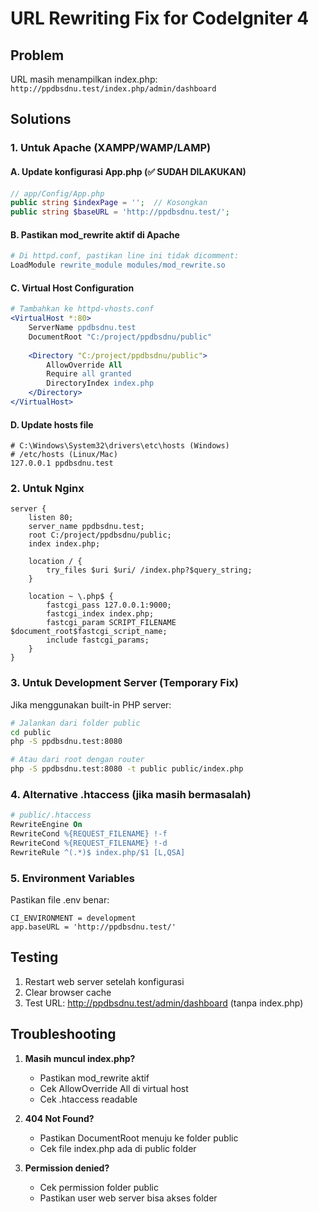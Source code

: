 # URL Rewriting Fix for CodeIgniter 4

## Problem
URL masih menampilkan index.php: `http://ppdbsdnu.test/index.php/admin/dashboard`

## Solutions

### 1. Untuk Apache (XAMPP/WAMP/LAMP)

#### A. Update konfigurasi App.php (✅ SUDAH DILAKUKAN)
```php
// app/Config/App.php
public string $indexPage = '';  // Kosongkan
public string $baseURL = 'http://ppdbsdnu.test/';
```

#### B. Pastikan mod_rewrite aktif di Apache
```apache
# Di httpd.conf, pastikan line ini tidak dicomment:
LoadModule rewrite_module modules/mod_rewrite.so
```

#### C. Virtual Host Configuration
```apache
# Tambahkan ke httpd-vhosts.conf
<VirtualHost *:80>
    ServerName ppdbsdnu.test
    DocumentRoot "C:/project/ppdbsdnu/public"
    
    <Directory "C:/project/ppdbsdnu/public">
        AllowOverride All
        Require all granted
        DirectoryIndex index.php
    </Directory>
</VirtualHost>
```

#### D. Update hosts file
```
# C:\Windows\System32\drivers\etc\hosts (Windows)
# /etc/hosts (Linux/Mac)
127.0.0.1 ppdbsdnu.test
```

### 2. Untuk Nginx

```nginx
server {
    listen 80;
    server_name ppdbsdnu.test;
    root C:/project/ppdbsdnu/public;
    index index.php;

    location / {
        try_files $uri $uri/ /index.php?$query_string;
    }

    location ~ \.php$ {
        fastcgi_pass 127.0.0.1:9000;
        fastcgi_index index.php;
        fastcgi_param SCRIPT_FILENAME $document_root$fastcgi_script_name;
        include fastcgi_params;
    }
}
```

### 3. Untuk Development Server (Temporary Fix)

Jika menggunakan built-in PHP server:
```bash
# Jalankan dari folder public
cd public
php -S ppdbsdnu.test:8080

# Atau dari root dengan router
php -S ppdbsdnu.test:8080 -t public public/index.php
```

### 4. Alternative .htaccess (jika masih bermasalah)

```apache
# public/.htaccess
RewriteEngine On
RewriteCond %{REQUEST_FILENAME} !-f
RewriteCond %{REQUEST_FILENAME} !-d
RewriteRule ^(.*)$ index.php/$1 [L,QSA]
```

### 5. Environment Variables

Pastikan file .env benar:
```env
CI_ENVIRONMENT = development
app.baseURL = 'http://ppdbsdnu.test/'
```

## Testing

1. Restart web server setelah konfigurasi
2. Clear browser cache
3. Test URL: http://ppdbsdnu.test/admin/dashboard (tanpa index.php)

## Troubleshooting

1. **Masih muncul index.php?**
   - Pastikan mod_rewrite aktif
   - Cek AllowOverride All di virtual host
   - Cek .htaccess readable

2. **404 Not Found?**
   - Pastikan DocumentRoot menuju ke folder public
   - Cek file index.php ada di public folder

3. **Permission denied?**
   - Cek permission folder public
   - Pastikan user web server bisa akses folder
